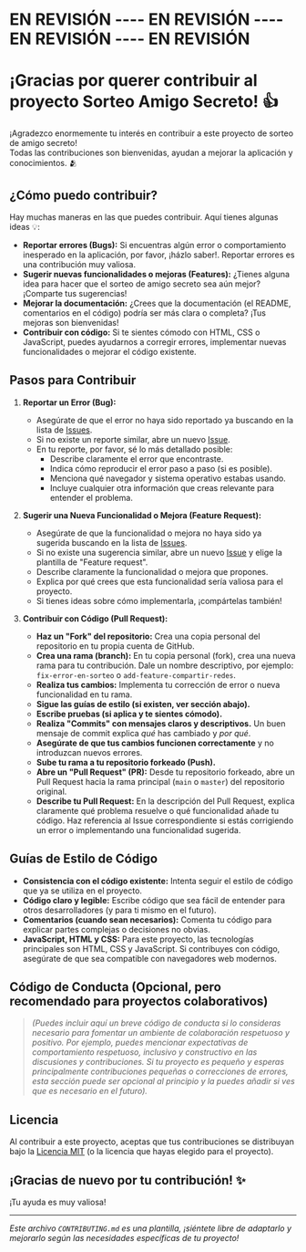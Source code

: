 # EN REVISIÓN ---- EN REVISIÓN ---- EN REVISIÓN ---- EN REVISIÓN

# ¡Gracias por querer contribuir al proyecto Sorteo Amigo Secreto! 👍

¡Agradezco enormemente tu interés en contribuir a este proyecto de sorteo de amigo secreto!  
Todas las contribuciones son bienvenidas, ayudan a mejorar la aplicación y conocimientos. 🫂

## ¿Cómo puedo contribuir?

Hay muchas maneras en las que puedes contribuir. Aquí tienes algunas ideas 💡:

*   **Reportar errores (Bugs):** Si encuentras algún error o comportamiento inesperado en la aplicación, por favor, ¡házlo saber!. Reportar errores es una contribución muy valiosa.
*   **Sugerir nuevas funcionalidades o mejoras (Features):** ¿Tienes alguna idea para hacer que el sorteo de amigo secreto sea aún mejor?  ¡Comparte tus sugerencias!
*   **Mejorar la documentación:**  ¿Crees que la documentación (el README, comentarios en el código) podría ser más clara o completa?  ¡Tus mejoras son bienvenidas!
*   **Contribuir con código:** Si te sientes cómodo con HTML, CSS o JavaScript, puedes ayudarnos a corregir errores, implementar nuevas funcionalidades o mejorar el código existente.

## Pasos para Contribuir

1.  **Reportar un Error (Bug):**
    *   Asegúrate de que el error no haya sido reportado ya buscando en la lista de [Issues](https://github.com/Senekales/amigoSecreto/issues).
    *   Si no existe un reporte similar, abre un nuevo [Issue](https://github.com/Senekales/amigoSecreto/issues/new).
    *   En tu reporte, por favor, sé lo más detallado posible:
        *   Describe claramente el error que encontraste.
        *   Indica cómo reproducir el error paso a paso (si es posible).
        *   Menciona qué navegador y sistema operativo estabas usando.
        *   Incluye cualquier otra información que creas relevante para entender el problema.

2.  **Sugerir una Nueva Funcionalidad o Mejora (Feature Request):**
    *   Asegúrate de que la funcionalidad o mejora no haya sido ya sugerida buscando en la lista de [Issues](https://github.com/Senekales/amigoSecreto/issues).
    *   Si no existe una sugerencia similar, abre un nuevo [Issue](https://github.com/Senekales/amigoSecreto/issues/new) y elige la plantilla de "Feature request".
    *   Describe claramente la funcionalidad o mejora que propones.
    *   Explica por qué crees que esta funcionalidad sería valiosa para el proyecto.
    *   Si tienes ideas sobre cómo implementarla, ¡compártelas también!

3.  **Contribuir con Código (Pull Request):**
    *   **Haz un "Fork" del repositorio:** Crea una copia personal del repositorio en tu propia cuenta de GitHub.
    *   **Crea una rama (branch):**  En tu copia personal (fork), crea una nueva rama para tu contribución. Dale un nombre descriptivo, por ejemplo: `fix-error-en-sorteo` o `add-feature-compartir-redes`.
    *   **Realiza tus cambios:** Implementa tu corrección de error o nueva funcionalidad en tu rama.
    *   **Sigue las guías de estilo (si existen, ver sección abajo).**
    *   **Escribe pruebas (si aplica y te sientes cómodo).**
    *   **Realiza "Commits" con mensajes claros y descriptivos.**  Un buen mensaje de commit explica *qué* has cambiado y *por qué*.
    *   **Asegúrate de que tus cambios funcionen correctamente** y no introduzcan nuevos errores.
    *   **Sube tu rama a tu repositorio forkeado (Push).**
    *   **Abre un "Pull Request" (PR):** Desde tu repositorio forkeado, abre un Pull Request hacia la rama principal (`main` o `master`) del repositorio original.
    *   **Describe tu Pull Request:** En la descripción del Pull Request, explica claramente qué problema resuelve o qué funcionalidad añade tu código.  Haz referencia al Issue correspondiente si estás corrigiendo un error o implementando una funcionalidad sugerida.

## Guías de Estilo de Código

*   **Consistencia con el código existente:** Intenta seguir el estilo de código que ya se utiliza en el proyecto.
*   **Código claro y legible:** Escribe código que sea fácil de entender para otros desarrolladores (y para ti mismo en el futuro).
*   **Comentarios (cuando sean necesarios):** Comenta tu código para explicar partes complejas o decisiones no obvias.
*   **JavaScript, HTML y CSS:**  Para este proyecto, las tecnologías principales son HTML, CSS y JavaScript.  Si contribuyes con código, asegúrate de que sea compatible con navegadores web modernos.

## Código de Conducta (Opcional, pero recomendado para proyectos colaborativos)

> *(Puedes incluir aquí un breve código de conducta si lo consideras necesario para fomentar un ambiente de colaboración respetuoso y positivo. Por ejemplo, puedes mencionar expectativas de comportamiento respetuoso, inclusivo y constructivo en las discusiones y contribuciones. Si tu proyecto es pequeño y esperas principalmente contribuciones pequeñas o correcciones de errores, esta sección puede ser opcional al principio y la puedes añadir si ves que es necesario en el futuro).*

## Licencia

Al contribuir a este proyecto, aceptas que tus contribuciones se distribuyan bajo la [Licencia MIT](LICENSE) (o la licencia que hayas elegido para el proyecto).

## ¡Gracias de nuevo por tu contribución! ✨

¡Tu ayuda es muy valiosa!

---

*Este archivo `CONTRIBUTING.md` es una plantilla, ¡siéntete libre de adaptarlo y mejorarlo según las necesidades específicas de tu proyecto!*
